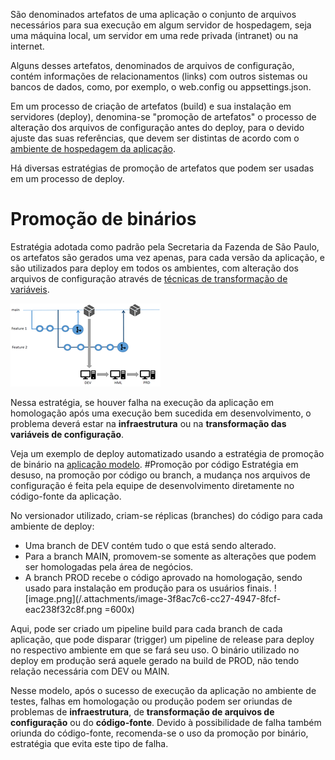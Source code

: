 São denominados artefatos de uma aplicação o conjunto de arquivos necessários para sua execução em algum servidor de hospedagem, seja uma máquina local, um servidor em uma rede privada (intranet) ou na internet.

Alguns desses artefatos, denominados de arquivos de configuração, contém informações de relacionamentos (links) com outros sistemas ou bancos de dados, como, por exemplo, o web.config ou appsettings.json.

Em um processo de criação de artefatos (build) e sua instalação em servidores (deploy), denomina-se "promoção de artefatos" o processo de alteração dos arquivos de configuração antes do deploy, para o devido ajuste das suas referências, que devem ser distintas de acordo com o [ambiente de hospedagem da aplicação](/Wiki-de-Arquitetura-e-Padrões-do-DTI/Biblioteca/Operações/Ambientes-de-hospedagem-de-aplicações). 

Há diversas estratégias de promoção de artefatos que podem ser usadas em um processo de deploy.

# Promoção de binários
Estratégia adotada como padrão pela Secretaria da Fazenda de São Paulo, os artefatos são gerados uma vez apenas, para cada versão da aplicação, e são utilizados para deploy em todos os ambientes, com alteração dos arquivos de configuração através de [técnicas de transformação de variáveis](/Wiki-de-Arquitetura-e-Padrões-do-DTI/Biblioteca/ADS/Deploy-automatizado/Release-pipeline/Definição-de-variáveis-de-release).

![image.png](/.attachments/image-6280fecb-5999-4db3-9e76-07a569f77f7d.png)

Nessa estratégia, se houver falha na execução da aplicação em homologação após uma execução bem sucedida em desenvolvimento, o problema deverá estar na **infraestrutura** ou na **transformação das variáveis de configuração**.

Veja um exemplo de deploy automatizado usando a estratégia de promoção de binário na [aplicação modelo](https://ads.intra.fazenda.sp.gov.br/tfs/ADMIN/Wiki_Arquitetura/_release).
#Promoção por código
Estratégia em desuso, na promoção por código ou branch, a mudança nos arquivos de configuração é feita pela equipe de desenvolvimento diretamente no código-fonte da aplicação. 

No versionador utilizado, criam-se réplicas (branches) do código para cada ambiente de deploy:
- Uma branch de DEV contém tudo o que está sendo alterado. 
- Para a branch MAIN, promovem-se somente as alterações que podem ser homologadas pela área de negócios. 
- A branch PROD recebe o código aprovado na homologação, sendo usado para instalação em produção para os usuários finais.
![image.png](/.attachments/image-3f8ac7c6-cc27-4947-8fcf-eac238f32c8f.png =600x)

Aqui, pode ser criado um pipeline build para cada branch de cada aplicação, que pode disparar (trigger) um pipeline de release para deploy no respectivo ambiente em que se fará seu uso. 
O binário utilizado no deploy em produção será aquele gerado na build de PROD, não tendo relação necessária com DEV ou MAIN.

Nesse modelo, após o sucesso de execução da aplicação no ambiente de testes, falhas em homologação ou produção podem ser oriundas de problemas de **infraestrutura**, de **transformação de arquivos de configuração** ou do **código-fonte**. Devido à possibilidade de falha também oriunda do código-fonte, recomenda-se o uso da promoção por binário, estratégia que evita este tipo de falha.
